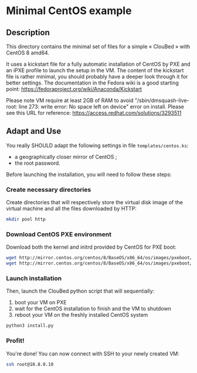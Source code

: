 Minimal CentOS example
======================

## Description

This directory contains the minimal set of files for a simple « ClouBed » with
CentOS 8 amd64.

It uses a kickstart file for a fully automatic installation of CentOS by PXE and
an iPXE profile to launch the setup in the VM. The content of the kickstart file
is rather minimal, you should probably have a deeper look through it for better
settings. The documentation in the Fedora wiki is a good starting point:
https://fedoraproject.org/wiki/Anaconda/Kickstart

Please note VM require at least 2GB of RAM to avoid
"/sbin/dmsquash-live-root: line 273: write error: No space left on device" error
on install. Please see this URL for reference:
https://access.redhat.com/solutions/3293511

## Adapt and Use

You really SHOULD adapt the following settings in file `templates/centos.ks`:

* a geographically closer mirror of CentOS ;
* the root password.

Before launching the installation, you will need to follow these steps:

### Create necessary directories

Create directories that will respectively store the virtual disk image of the
virtual machine and all the files downloaded by HTTP:

```sh
mkdir pool http
```
### Download CentOS PXE environment

Download both the kernel and initrd provided by CentOS for PXE boot:

```sh
wget http://mirror.centos.org/centos/8/BaseOS/x86_64/os/images/pxeboot/initrd.img -O http/initrd.img
wget http://mirror.centos.org/centos/8/BaseOS/x86_64/os/images/pxeboot/vmlinuz -O http/vmlinuz
```

### Launch installation

Then, launch the ClouBed python script that will sequentially:

1. boot your VM on PXE
2. wait for the CentOS installation to finish and the VM to shutdown
3. reboot your VM on the freshly installed CentOS system

```sh
python3 install.py
```

### Profit!

You're done! You can now connect with SSH to your newly created VM:

```sh
ssh root@10.8.0.10
```
